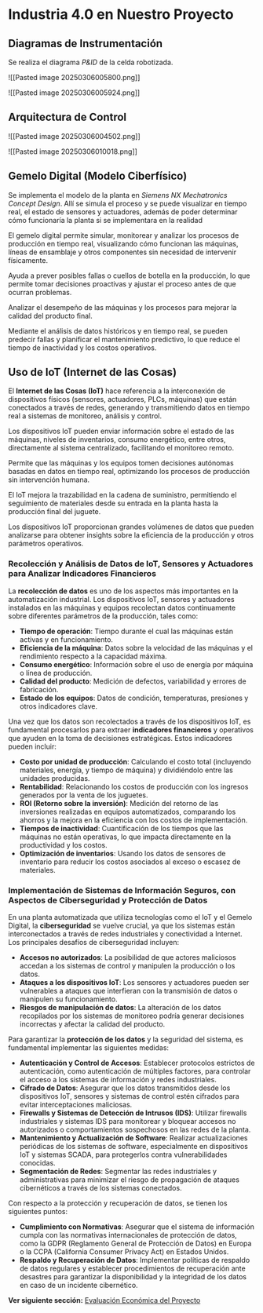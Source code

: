 # Industria 4.0 en Nuestro Proyecto

## Diagramas de Instrumentación

Se realiza el diagrama *P&ID* de la celda robotizada.

![[Pasted image 20250306005800.png]]

![[Pasted image 20250306005924.png]]


## Arquitectura de Control

![[Pasted image 20250306004502.png]]

![[Pasted image 20250306010018.png]]

## Gemelo Digital (Modelo Ciberfísico)

Se implementa el modelo de la planta en *Siemens NX Mechatronics Concept Design*. Allí  se simula el proceso y se puede visualizar en tiempo real, el estado de sensores y actuadores, además de poder determinar cómo funcionaría la planta si se implementara en la realidad

El gemelo digital permite simular, monitorear y analizar los procesos de producción en tiempo real, visualizando cómo funcionan las máquinas, líneas de ensamblaje y otros componentes sin necesidad de intervenir físicamente.

Ayuda a prever posibles fallas o cuellos de botella en la producción, lo que permite tomar decisiones proactivas y ajustar el proceso antes de que ocurran problemas.

Analizar el desempeño de las máquinas y los procesos para mejorar la calidad del producto final.

Mediante el análisis de datos históricos y en tiempo real, se pueden predecir fallas y planificar el mantenimiento predictivo, lo que reduce el tiempo de inactividad y los costos operativos.

## Uso de IoT (Internet de las Cosas)

El **Internet de las Cosas (IoT)** hace referencia a la interconexión de dispositivos físicos (sensores, actuadores, PLCs, máquinas) que están conectados a través de redes, generando y transmitiendo datos en tiempo real a sistemas de monitoreo, análisis y control.

Los dispositivos IoT pueden enviar información sobre el estado de las máquinas, niveles de inventarios, consumo energético, entre otros, directamente al sistema centralizado, facilitando el monitoreo remoto.

Permite que las máquinas y los equipos tomen decisiones autónomas basadas en datos en tiempo real, optimizando los procesos de producción sin intervención humana.

El IoT mejora la trazabilidad en la cadena de suministro, permitiendo el seguimiento de materiales desde su entrada en la planta hasta la producción final del juguete.

Los dispositivos IoT proporcionan grandes volúmenes de datos que pueden analizarse para obtener insights sobre la eficiencia de la producción y otros parámetros operativos.


### Recolección y Análisis de Datos de IoT, Sensores y Actuadores para Analizar Indicadores Financieros

La **recolección de datos** es uno de los aspectos más importantes en la automatización industrial. Los dispositivos IoT, sensores y actuadores instalados en las máquinas y equipos recolectan datos continuamente sobre diferentes parámetros de la producción, tales como:

- **Tiempo de operación**: Tiempo durante el cual las máquinas están activas y en funcionamiento.
- **Eficiencia de la máquina**: Datos sobre la velocidad de las máquinas y el rendimiento respecto a la capacidad máxima.
- **Consumo energético**: Información sobre el uso de energía por máquina o línea de producción.
- **Calidad del producto**: Medición de defectos, variabilidad y errores de fabricación.
- **Estado de los equipos**: Datos de condición, temperaturas, presiones y otros indicadores clave.

Una vez que los datos son recolectados a través de los dispositivos IoT, es fundamental procesarlos para extraer **indicadores financieros** y operativos que ayuden en la toma de decisiones estratégicas. Estos indicadores pueden incluir:

- **Costo por unidad de producción**: Calculando el costo total (incluyendo materiales, energía, y tiempo de máquina) y dividiéndolo entre las unidades producidas.
- **Rentabilidad**: Relacionando los costos de producción con los ingresos generados por la venta de los juguetes.
- **ROI (Retorno sobre la inversión)**: Medición del retorno de las inversiones realizadas en equipos automatizados, comparando los ahorros y la mejora en la eficiencia con los costos de implementación.
- **Tiempos de inactividad**: Cuantificación de los tiempos que las máquinas no están operativas, lo que impacta directamente en la productividad y los costos.
- **Optimización de inventarios**: Usando los datos de sensores de inventario para reducir los costos asociados al exceso o escasez de materiales.


### Implementación de Sistemas de Información Seguros, con Aspectos de Ciberseguridad y Protección de Datos


En una planta automatizada que utiliza tecnologías como el IoT y el Gemelo Digital, la **ciberseguridad** se vuelve crucial, ya que los sistemas están interconectados a través de redes industriales y conectividad a Internet. Los principales desafíos de ciberseguridad incluyen:

- **Accesos no autorizados**: La posibilidad de que actores maliciosos accedan a los sistemas de control y manipulen la producción o los datos.
- **Ataques a los dispositivos IoT**: Los sensores y actuadores pueden ser vulnerables a ataques que interfieran con la transmisión de datos o manipulen su funcionamiento.
- **Riesgos de manipulación de datos**: La alteración de los datos recopilados por los sistemas de monitoreo podría generar decisiones incorrectas y afectar la calidad del producto.

Para garantizar la **protección de los datos** y la seguridad del sistema, es fundamental implementar las siguientes medidas:

- **Autenticación y Control de Accesos**: Establecer protocolos estrictos de autenticación, como autenticación de múltiples factores, para controlar el acceso a los sistemas de información y redes industriales.
- **Cifrado de Datos**: Asegurar que los datos transmitidos desde los dispositivos IoT, sensores y sistemas de control estén cifrados para evitar interceptaciones maliciosas.
- **Firewalls y Sistemas de Detección de Intrusos (IDS)**: Utilizar firewalls industriales y sistemas IDS para monitorear y bloquear accesos no autorizados o comportamientos sospechosos en las redes de la planta.
- **Mantenimiento y Actualización de Software**: Realizar actualizaciones periódicas de los sistemas de software, especialmente en dispositivos IoT y sistemas SCADA, para protegerlos contra vulnerabilidades conocidas.
- **Segmentación de Redes**: Segmentar las redes industriales y administrativas para minimizar el riesgo de propagación de ataques cibernéticos a través de los sistemas conectados.


Con respecto a la protección y recuperación de datos, se tienen los siguientes puntos:

- **Cumplimiento con Normativas**: Asegurar que el sistema de información cumpla con las normativas internacionales de protección de datos, como la GDPR (Reglamento General de Protección de Datos) en Europa o la CCPA (California Consumer Privacy Act) en Estados Unidos.
- **Respaldo y Recuperación de Datos**: Implementar políticas de respaldo de datos regulares y establecer procedimientos de recuperación ante desastres para garantizar la disponibilidad y la integridad de los datos en caso de un incidente cibernético.


**Ver siguiente sección:** [Evaluación Económica del Proyecto](eva_economica.md)
